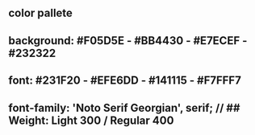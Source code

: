 ## color pallete

## background: #F05D5E - #BB4430 - #E7ECEF - #232322

## font: #231F20 - #EFE6DD - #141115 - #F7FFF7

## font-family: 'Noto Serif Georgian', serif; // ## Weight: Light 300 / Regular 400
